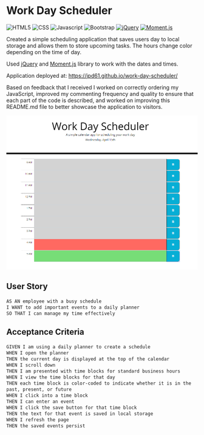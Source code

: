 # Work Day Scheduler

![HTML5](https://img.shields.io/badge/HTML5-orange)
![CSS](https://img.shields.io/badge/CSS-blue)
![Javascript](https://img.shields.io/badge/Javascript-yellow)
![Bootstrap](https://img.shields.io/badge/Bootstrap-purple)
[![jQuery](https://img.shields.io/badge/jQuery-blue)](https://jquery.com/)
[![Moment.js](https://img.shields.io/badge/Moment.js-green)](https://momentjs.com/)

Created a simple scheduling application that saves users day to local storage and allows them to store upcoming tasks. The hours change color depending on the time of day. 

Used [jQuery](https://jquery.com/) and [Moment.js](https://momentjs.com/) library to work with the dates and times.

Application deployed at: https://jpd61.github.io/work-day-scheduler/

Based on feedback that I received I worked on correctly ordering my JavaScript, improved my commenting frequency and quality to ensure that each part of the code is described, and worked on improving this README.md file to better showcase the application to visitors.

<img src="./assets/screenshot.PNG/">


## User Story
```
AS AN employee with a busy schedule
I WANT to add important events to a daily planner
SO THAT I can manage my time effectively
```

## Acceptance Criteria
```
GIVEN I am using a daily planner to create a schedule
WHEN I open the planner
THEN the current day is displayed at the top of the calendar
WHEN I scroll down
THEN I am presented with time blocks for standard business hours
WHEN I view the time blocks for that day
THEN each time block is color-coded to indicate whether it is in the past, present, or future
WHEN I click into a time block
THEN I can enter an event
WHEN I click the save button for that time block
THEN the text for that event is saved in local storage
WHEN I refresh the page
THEN the saved events persist
```